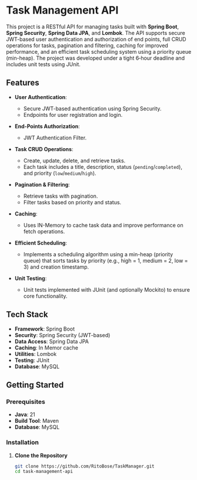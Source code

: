 # Task Management API

This project is a RESTful API for managing tasks built with **Spring Boot**, **Spring Security**, **Spring Data JPA**, and **Lombok**. The API supports secure JWT-based user authentication and authorization of end points, full CRUD operations for tasks, pagination and filtering, caching for improved performance, and an efficient task scheduling system using a priority queue (min-heap). The project was developed under a tight 6‑hour deadline and includes unit tests using JUnit.

## Features

- **User Authentication**: 
  - Secure JWT-based authentication using Spring Security.
  - Endpoints for user registration and login.

    
- **End-Points Authorization**:
   - JWT Authentication Filter.
  
- **Task CRUD Operations**:
  - Create, update, delete, and retrieve tasks.
  - Each task includes a title, description, status (`pending`/`completed`), and priority (`low`/`medium`/`high`).

- **Pagination & Filtering**:
  - Retrieve tasks with pagination.
  - Filter tasks based on priority and status.

- **Caching**:
  - Uses IN-Memory to cache task data and improve performance on fetch operations.

- **Efficient Scheduling**:
  - Implements a scheduling algorithm using a min-heap (priority queue) that sorts tasks by priority (e.g., high = 1, medium = 2, low = 3) and creation timestamp.
  
- **Unit Testing**:
  - Unit tests implemented with JUnit (and optionally Mockito) to ensure core functionality.

## Tech Stack

- **Framework**: Spring Boot
- **Security**: Spring Security (JWT-based)
- **Data Access**: Spring Data JPA
- **Caching**: In Memor cache
- **Utilities**: Lombok
- **Testing**: JUnit
- **Database**: MySQL 

## Getting Started

### Prerequisites

- **Java**: 21
- **Build Tool**: Maven
- **Database**: MySQL

### Installation

1. **Clone the Repository**

   ```bash
   git clone https://github.com/RitoBose/TaskManager.git
   cd task-management-api
